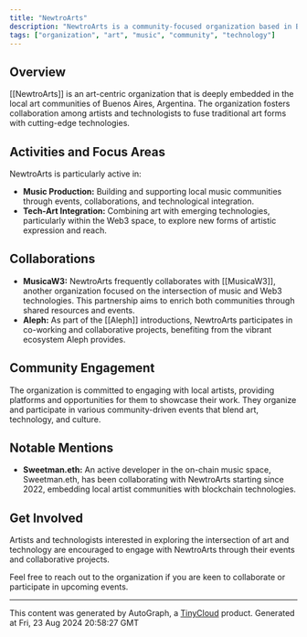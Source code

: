 ```yaml
---
title: "NewtroArts"
description: "NewtroArts is a community-focused organization based in Buenos Aires, Argentina. It collaborates closely with local art communities, particularly in areas such as music production and technological integration with the art world."
tags: ["organization", "art", "music", "community", "technology"]
---
```


## Overview
[[NewtroArts]] is an art-centric organization that is deeply embedded in the local art communities of Buenos Aires, Argentina. The organization fosters collaboration among artists and technologists to fuse traditional art forms with cutting-edge technologies.

## Activities and Focus Areas
NewtroArts is particularly active in:
- **Music Production:** Building and supporting local music communities through events, collaborations, and technological integration.
- **Tech-Art Integration:** Combining art with emerging technologies, particularly within the Web3 space, to explore new forms of artistic expression and reach.

## Collaborations
- **MusicaW3:** NewtroArts frequently collaborates with [[MusicaW3]], another organization focused on the intersection of music and Web3 technologies. This partnership aims to enrich both communities through shared resources and events.
- **Aleph:** As part of the [[Aleph]] introductions, NewtroArts participates in co-working and collaborative projects, benefiting from the vibrant ecosystem Aleph provides.

## Community Engagement
The organization is committed to engaging with local artists, providing platforms and opportunities for them to showcase their work. They organize and participate in various community-driven events that blend art, technology, and culture.

## Notable Mentions
- **Sweetman.eth:** An active developer in the on-chain music space, Sweetman.eth, has been collaborating with NewtroArts starting since 2022, embedding local artist communities with blockchain technologies.

## Get Involved
Artists and technologists interested in exploring the intersection of art and technology are encouraged to engage with NewtroArts through their events and collaborative projects. 

Feel free to reach out to the organization if you are keen to collaborate or participate in upcoming events.

---
This content was generated by AutoGraph, a [TinyCloud](https://tinycloud.xyz/) product.
Generated at Fri, 23 Aug 2024 20:58:27 GMT